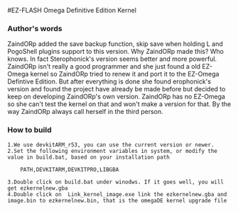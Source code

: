 #EZ-FLASH  Omega Definitive Edition Kernel

### Author's words

ZaindORp added the save backup function, skip save when holding L and PogoShell plugins support to this version.
Why ZaindORp made this? Who knows. In fact Sterophonick's version seems better and more powerful.
ZaindORp isn't really a good programmer and she just found a old EZ-Omega kernel so ZaindORp tried to renew it and port it to the EZ-Omega Defintive Edition.
But after everything is done she found erophonick's version and found the project have already be made before but decided to keep on developing ZaindORp's own version. ZaindORp has no EZ-Omega so she can't test the kernel on that and won't make a version for that.
By the way ZaindORp always call herself in the third person.

### How to build 

    1.We use devkitARM_r53, you can use the current version or newer.
    2.Set the following environment variables in system, or modify the value in build.bat, based on your installation path
 
        PATH,DEVKITARM,DEVKITPRO,LIBGBA

    3.Double click on build.bat under winodws. If it goes well, you will get ezkernelnew.gba
    4.Double click on  Link_kernel_image.exe link the ezkernelnew.gba and image.bin to ezkernelnew.bin, that is the omegaDE kernel upgrade file
